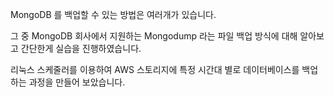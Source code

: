 MongoDB 를 백업할 수 있는 방법은 여러개가 있습니다.

그 중 MongoDB 회사에서 지원하는 Mongodump 라는 파일 백업 방식에 대해 알아보고 간단한게 실습을 진행하였습니다.

리눅스 스케줄러를 이용하여 AWS 스토리지에 특정 시간대 별로 데이터베이스를 백업하는 과정을 만들어 보았습니다. 

